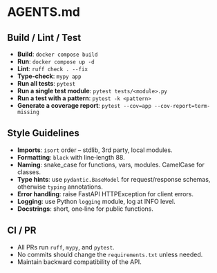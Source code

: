 # AGENTS.md

## Build / Lint / Test
- **Build**: `docker compose build`
- **Run**: `docker compose up -d`
- **Lint**: `ruff check . --fix`
- **Type‑check**: `mypy app`
- **Run all tests**: `pytest`
- **Run a single test module**: `pytest tests/<module>.py`
- **Run a test with a pattern**: `pytest -k <pattern>`
- **Generate a coverage report**: `pytest --cov=app --cov-report=term-missing`

## Style Guidelines
- **Imports**: `isort` order – stdlib, 3rd party, local modules.
- **Formatting**: `black` with line‑length 88.
- **Naming**: snake_case for functions, vars, modules. CamelCase for classes.
- **Type hints**: use `pydantic.BaseModel` for request/response schemas, otherwise `typing` annotations.
- **Error handling**: raise FastAPI HTTPException for client errors.
- **Logging**: use Python `logging` module, log at INFO level.
- **Docstrings**: short, one‑line for public functions.

## CI / PR
- All PRs run `ruff`, `mypy`, and `pytest`.
- No commits should change the `requirements.txt` unless needed.
- Maintain backward compatibility of the API.
